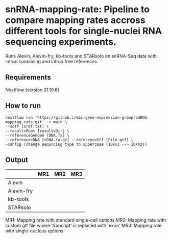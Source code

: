 
# snRNA-mapping-rate: Pipeline to compare mapping rates accross different tools for single-nuclei RNA sequencing experiments.
Runs Alevin, Alevin-fry, kb-tools and STARsolo on snRNA-Seq data with intron containing and intron free references.
## Requirements
Nextflow (version 21.10.6)

## How to run
```
nextflow run 'https://github.c/ebi-gene-expression-group/snRNA-mapping-rate.git' -r main \
--sdrf [srdf.txt] \
--resultsRoot [resultsDir] \
--referenceGenome [DNA.fa] \
--referencecDNA [cDNA.fa.gz] --referenceGtf [File.gtf] \
-config (change sequncing type to uppercase (10xv2 --> 10XV2))
```

## Output

|           | MR1 | MR2 | MR3 |      
| --------- | ----| ----| --- |       
| Alevin    |     |     |     |      
| Alevin-fry|     |     |     |
| kb-tools  |     |     |     |
| STARsolo  |     |     |     |

 MR1: Mapping rate with standard single-cell options
 MR2: Mapping rate with custom gtf file where 'trancript' is replaced with 'exon'
 MR3: Mapping rate with single-nucleus options 